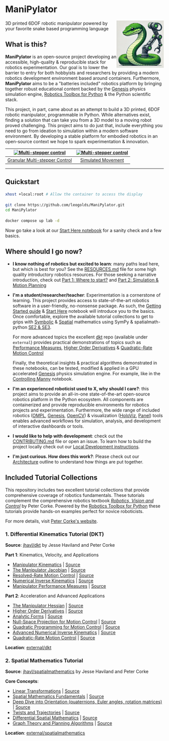 # ManiPylator
<img src="docs/logo.webp" width="150" height="150" align="right">

3D printed 6DOF robotic manipulator powered by your favorite snake based programming language



## What is this?

**ManiPylator** is an open-source project developing an accessible, high-quality & reproducible stack for robotics experimentation. Our goal is to lower the barrier to entry for both hobbyists and researchers by providing a modern robotics development environment based around containers. Furthermore, **ManiPylator** aims to be a "batteries included" robotics platform by bringing together robust educational content backed by the [Genesis](https://genesis-world.readthedocs.io/en/latest/#) physics simulation engine, [Robotics Toolbox for Python](https://github.com/petercorke/robotics-toolbox-python) & the Python scientific stack. 

This project, in part, came about as an attempt to build a 3D printed, 6DOF robotic manipulator, programmable in Python. While alternatives exist, finding a solution that can take you from a 3D model to a moving robot proved challenging. This project aims to do just that, include everything you need to go from ideation to simulation within a modern software environment. By developing a stable platform for embodied robotics in an open-source context we hope to spark experimentation & innovation.


| [![Multi-stepper control](https://img.youtube.com/vi/WYfLqH1Y9I4/0.jpg)](https://youtu.be/WYfLqH1Y9I4) | [![Multi-stepper control](https://img.youtube.com/vi/1Tu2l6vkUr8/0.jpg)](https://youtu.be/1Tu2l6vkUr8) |
|:---:|:---:|
| [Granular Multi-stepper Control](https://youtu.be/WYfLqH1Y9I4) | [Simulated Movement](https://youtu.be/1Tu2l6vkUr8) |

---
## Quickstart
```bash
xhost +local:root # Allow the container to access the display

git clone https://github.com/leogolds/ManiPylator.git
cd ManiPylator

docker compose up lab -d
```
Now go take a look at our [Start Here notebook](http://localhost:8888/lab/tree/00-start-here.ipynb) for a sanity check and a few basics.

## Where should I go now?

- **I know nothing of robotics but excited to learn**: many paths lead here, but which is best for you? See the [RESOURCES.md](docs/RESOURCES.md) file for some high quality introductory robotics resources. For those seeking a narrative introduction, check out [Part 1: Where to start?](https://hackaday.io/project/197770-manipylator/log/232565-manipilator-part-1-where-to-start) and [Part 2: Simulation & Motion Planning](https://hackaday.io/project/197770-manipylator/log/240946-manipylator-part-2-simulation-motion-planning)

- **I'm a student/researcher/teacher**: Experimentation is a cornerstone of learning. This project provides access to state-of-the-art robotics software in a user-friendly, no-nonsense package. As such, the [Getting Started guide](docs/GETTING_STARTED.md) & [Start Here](00-start-here.ipynb) notebook will introduce you to the basics. Once comfortable, explore the available tutorial collections to get to grips with [Symbolic](https://nbviewer.org/github/leogolds/ManiPylator/blob/main/10-symbolic-manipulation.ipynb) & [Spatial](https://nbviewer.org/github/leogolds/ManiPylator/blob/main/external/spatialmathematics/1%20Spatial%20Mathematics.ipynb) mathematics using SymPy & spatialmath-python [SE2 & SE3](https://bdaiinstitute.github.io/spatialmath-python/intro.html#spatial-math-classes). 

  For more advanced topics the excellent [dkt](https://github.com/jhavl/dkt) repo (available under `external`) provides practical demonstrations of topics such as [Performance Measures](https://nbviewer.org/github.com/leogolds/ManiPylator/blob/main/external/dkt/Part%201/5%20Manipulator%20Performance%20Measures.ipynb), [Higher Order Derivatives](https://nbviewer.org/github.com/leogolds/ManiPylator/blob/main/external/dkt/Part%202/2%20Higher%20Order%20Derivatives.ipynb) & [Quadratic-Rate Motion Control](https://nbviewer.org/github.com/leogolds/ManiPylator/blob/main/external/dkt/Part%202/7%20Quadratic-Rate%20Motion%20Control.ipynb)

  Finally, the theoretical insights & practical algorithms demonstrated in these notebooks, can be tested, modified & applied in a GPU accelerated [Genesis](https://genesis-world.readthedocs.io/en/latest/#) physics simulation engine. For example, like in the [Controlling Manny](http://localhost:8888/lab/tree/30-controlling-manny.ipynb) notebook.

- **I'm an experienced roboticist used to X, why should I care?**: this project aims to provide an all-in-one state-of-the-art open-source robotics platform in the Python ecosystem. All components are containerized and provide reproducible environments for robotics projects and experimentation. Furthermore, the wide range of included robotics ([OMPL](https://ompl.kavrakilab.org/), [Genesis](https://genesis-world.readthedocs.io/en/latest/#), [OpenCV](https://opencv.org/)) & visualization ([HoloViz](https://holoviz.org/), [Panel](https://panel.holoviz.org/)) tools enables advanced workflows for simulation, analysis, and development of interactive dashboards or tools.

- **I would like to help with development**: check out the [CONTRIBUTING.md](CONTRIBUTING.md) file or open an issue. To learn how to build the project locally check out our [Local Development instructions](docs/LOCAL_DEVELOPMENT.md).

- **I'm just curious. How does this work?**: Please check out our [Architecture](docs/ARCHITECTURE.md) outline to understand how things are put together.



## Included Tutorial Collections

This repository includes two excellent tutorial collections that provide comprehensive coverage of robotics fundamentals. These tutorials complement the comprehensive robotics textbook [*Robotics, Vision and Control*](https://petercorke.com/wordpress/books/robotics-vision-control/) by Peter Corke. Powered by the [Robotics Toolbox for Python](https://github.com/petercorke/robotics-toolbox-python) these tutorials provide hands-on examples perfect for novice roboticists.

For more details, visit [Peter Corke's website](https://petercorke.com/).

### 1. Differential Kinematics Tutorial (DKT)
**Source**: [jhavl/dkt](https://github.com/jhavl/dkt) by Jesse Haviland and Peter Corke

**Part 1**: Kinematics, Velocity, and Applications
- [Manipulator Kinematics](http://localhost:8888/lab/tree/external/dkt/Part%201/1%20Manipulator%20Kinematics.ipynb) | [Source](https://github.com/jhavl/dkt/blob/main/Part%201/1%20Manipulator%20Kinematics.ipynb)
- [The Manipulator Jacobian](http://localhost:8888/lab/tree/external/dkt/Part%201/2%20The%20Manipulator%20Jacobian.ipynb) | [Source](https://github.com/jhavl/dkt/blob/main/Part%201/2%20The%20Manipulator%20Jacobian.ipynb)
- [Resolved-Rate Motion Control](http://localhost:8888/lab/tree/external/dkt/Part%201/3%20Resolved-Rate%20Motion%20Control.ipynb) | [Source](https://github.com/jhavl/dkt/blob/main/Part%201/3%20Resolved-Rate%20Motion%20Control.ipynb)
- [Numerical Inverse Kinematics](http://localhost:8888/lab/tree/external/dkt/Part%201/4%20Numerical%20Inverse%20Kinematics.ipynb) | [Source](https://github.com/jhavl/dkt/blob/main/Part%201/4%20Numerical%20Inverse%20Kinematics.ipynb)
- [Manipulator Performance Measures](http://localhost:8888/lab/tree/external/dkt/Part%201/5%20Manipulator%20Performance%20Measures.ipynb) | [Source](https://github.com/jhavl/dkt/blob/main/Part%201/5%20Manipulator%20Performance%20Measures.ipynb)

**Part 2**: Acceleration and Advanced Applications
- [The Manipulator Hessian](http://localhost:8888/lab/tree/external/dkt/Part%202/1%20The%20Manipulator%20Hessian.ipynb) | [Source](https://github.com/jhavl/dkt/blob/main/Part%202/1%20The%20Manipulator%20Hessian.ipynb)
- [Higher Order Derivatives](http://localhost:8888/lab/tree/external/dkt/Part%202/2%20Higher%20Order%20Derivatives.ipynb) | [Source](https://github.com/jhavl/dkt/blob/main/Part%202/2%20Higher%20Order%20Derivatives.ipynb)
- [Analytic Forms](http://localhost:8888/lab/tree/external/dkt/Part%202/3%20Analytic%20Forms.ipynb) | [Source](https://github.com/jhavl/dkt/blob/main/Part%202/3%20Analytic%20Forms.ipynb)
- [Null-Space Projection for Motion Control](http://localhost:8888/lab/tree/external/dkt/Part%202/4%20Null-Space%20Projection%20for%20Motion%20Control.ipynb) | [Source](https://github.com/jhavl/dkt/blob/main/Part%202/4%20Null-Space%20Projection%20for%20Motion%20Control.ipynb)
- [Quadratic Programming for Motion Control](http://localhost:8888/lab/tree/external/dkt/Part%202/5%20Quadratic%20Programming%20for%20Motion%20Control.ipynb) | [Source](https://github.com/jhavl/dkt/blob/main/Part%202/5%20Quadratic%20Programming%20for%20Motion%20Control.ipynb)
- [Advanced Numerical Inverse Kinematics](http://localhost:8888/lab/tree/external/dkt/Part%202/6%20Advanced%20Numerical%20Inverse%20Kinematics.ipynb) | [Source](https://github.com/jhavl/dkt/blob/main/Part%202/6%20Advanced%20Numerical%20Inverse%20Kinematics.ipynb)
- [Quadratic-Rate Motion Control](http://localhost:8888/lab/tree/external/dkt/Part%202/7%20Quadratic-Rate%20Motion%20Control.ipynb) | [Source](https://github.com/jhavl/dkt/blob/main/Part%202/7%20Quadratic-Rate%20Motion%20Control.ipynb)

**Location**: [external/dkt](external/dkt)

### 2. Spatial Mathematics Tutorial
**Source**: [jhavl/spatialmathematics](https://github.com/jhavl/spatialmathematics) by Jesse Haviland and Peter Corke

**Core Concepts**:
- [Linear Transformations](http://localhost:8888/lab/tree/external/spatialmathematics/0%20Linear%20Transformations.ipynb) | [Source](https://github.com/jhavl/spatialmathematics/blob/main/0%20Linear%20Transformations.ipynb)
- [Spatial Mathematics Fundamentals](http://localhost:8888/lab/tree/external/spatialmathematics/1%20Spatial%20Mathematics.ipynb) | [Source](https://github.com/jhavl/spatialmathematics/blob/main/1%20Spatial%20Mathematics.ipynb)
- [Deep Dive into Orientation (quaternions, Euler angles, rotation matrices)](http://localhost:8888/lab/tree/external/spatialmathematics/2%20Deep%20Dive%20into%20Orientation.ipynb) | [Source](https://github.com/jhavl/spatialmathematics/blob/main/2%20Deep%20Dive%20into%20Orientation.ipynb)
- [Twists and Trajectories](http://localhost:8888/lab/tree/external/spatialmathematics/3%20Twists%20and%20Trajectories.ipynb) | [Source](https://github.com/jhavl/spatialmathematics/blob/main/3%20Twists%20and%20Trajectories.ipynb)
- [Differential Spatial Mathematics](http://localhost:8888/lab/tree/external/spatialmathematics/4%20Differential%20Spatial%20Mathematics.ipynb) | [Source](https://github.com/jhavl/spatialmathematics/blob/main/4%20Differential%20Spatial%20Mathematics.ipynb)
- [Graph Theory and Planning Algorithms](http://localhost:8888/lab/tree/external/spatialmathematics/5%20Graph%20Theory%20and%20Planning%20Algorithms.ipynb) | [Source](https://github.com/jhavl/spatialmathematics/blob/main/5%20Graph%20Theory%20and%20Planning%20Algorithms.ipynb)

**Location**: [external/spatialmathematics](external/spatialmathematics)
